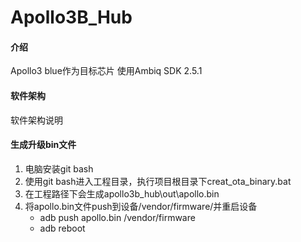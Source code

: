 # Apollo3B_Hub

#### 介绍
Apollo3 blue作为目标芯片
使用Ambiq SDK 2.5.1

#### 软件架构
软件架构说明

#### 生成升级bin文件

1. 电脑安装git bash
2. 使用git bash进入工程目录，执行项目根目录下creat_ota_binary.bat
3. 在工程路径下会生成apollo3b_hub\out\apollo.bin
4. 将apollo.bin文件push到设备/vendor/firmware/并重启设备
    - adb push apollo.bin /vendor/firmware
    - adb reboot